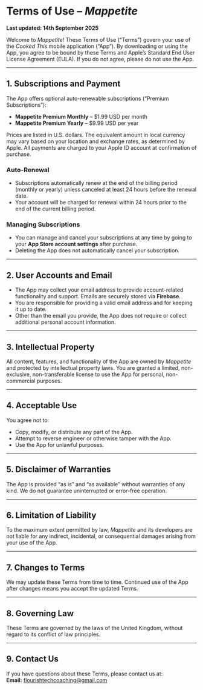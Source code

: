# Terms of Use – *Mappetite*

**Last updated: 14th September 2025**

Welcome to *Mappetite*! These Terms of Use (“Terms”) govern your use of the *Cooked This* mobile application (“App”). By downloading or using the App, you agree to be bound by these Terms and Apple’s Standard End User License Agreement (EULA). If you do not agree, please do not use the App.

---

## 1. Subscriptions and Payment
The App offers optional auto-renewable subscriptions (“Premium Subscriptions”):

- **Mappetite Premium Monthly** – $1.99 USD per month  
- **Mappetite Premium Yearly** – $9.99 USD per year  

Prices are listed in U.S. dollars. The equivalent amount in local currency may vary based on your location and exchange rates, as determined by Apple. All payments are charged to your Apple ID account at confirmation of purchase.

### Auto-Renewal
- Subscriptions automatically renew at the end of the billing period (monthly or yearly) unless canceled at least 24 hours before the renewal date.  
- Your account will be charged for renewal within 24 hours prior to the end of the current billing period.  

### Managing Subscriptions
- You can manage and cancel your subscriptions at any time by going to your **App Store account settings** after purchase.  
- Deleting the App does not automatically cancel your subscription.  

---

## 2. User Accounts and Email
- The App may collect your email address to provide account-related functionality and support. Emails are securely stored via **Firebase**.  
- You are responsible for providing a valid email address and for keeping it up to date.  
- Other than the email you provide, the App does not require or collect additional personal account information.

---

## 3. Intellectual Property
All content, features, and functionality of the App are owned by *Mappetite* and protected by intellectual property laws. You are granted a limited, non-exclusive, non-transferable license to use the App for personal, non-commercial purposes.

---

## 4. Acceptable Use
You agree not to:  
- Copy, modify, or distribute any part of the App.  
- Attempt to reverse engineer or otherwise tamper with the App.  
- Use the App for unlawful purposes.  

---

## 5. Disclaimer of Warranties
The App is provided “as is” and “as available” without warranties of any kind. We do not guarantee uninterrupted or error-free operation.

---

## 6. Limitation of Liability
To the maximum extent permitted by law, *Mappetite* and its developers are not liable for any indirect, incidental, or consequential damages arising from your use of the App.

---

## 7. Changes to Terms
We may update these Terms from time to time. Continued use of the App after changes means you accept the updated Terms.

---

## 8. Governing Law
These Terms are governed by the laws of the United Kingdom, without regard to its conflict of law principles.

---

## 9. Contact Us
If you have questions about these Terms, please contact us at:  
**Email:** flourishtechcoaching@gmail.com
